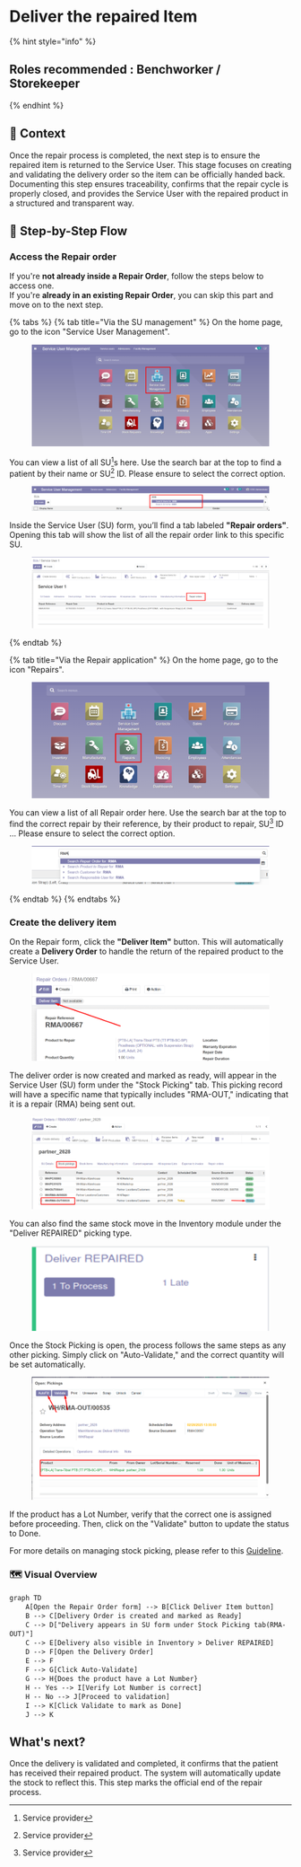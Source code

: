 # Deliver the repaired Item

{% hint style="info" %}
## Roles recommended :  Benchworker / Storekeeper
{% endhint %}

## **🧭** Context&#x20;

Once the repair process is completed, the next step is to ensure the repaired item is returned to the Service User. This stage focuses on creating and validating the delivery order so the item can be officially handed back. Documenting this step ensures traceability, confirms that the repair cycle is properly closed, and provides the Service User with the repaired product in a structured and transparent way.

## 🔄 Step-by-Step Flow&#x20;

### Access the Repair order

If you're **not already inside a Repair Order**, follow the steps below to access one.\
If you're **already in an existing Repair Order**, you can skip this part and move on to the next step.

{% tabs %}
{% tab title="Via the SU management" %}
On the home page, go to the icon "Service User Management".

<figure><img src="../../.gitbook/assets/image (160).png" alt=""><figcaption></figcaption></figure>

You can view a list of all SU[^1]s here. Use the search bar at the top to find a patient by their name or SU[^1] ID. Please ensure to select the correct option.

<figure><img src="../../.gitbook/assets/image (161).png" alt=""><figcaption></figcaption></figure>

Inside the Service User (SU) form, you’ll find a tab labeled **"Repair orders"**. Opening this tab will show the list of all the repair order link to this specific SU.&#x20;

<figure><img src="../../.gitbook/assets/image (281).png" alt=""><figcaption></figcaption></figure>
{% endtab %}

{% tab title="Via the Repair application" %}
On the home page, go to the icon "Repairs".

<figure><img src="../../.gitbook/assets/image (270).png" alt=""><figcaption></figcaption></figure>

You can view a list of all Repair order here. Use the search bar at the top to find the correct repair by their reference, by their product to repair, SU[^1] ID ... Please ensure to select the correct option.

<figure><img src="../../.gitbook/assets/image (280).png" alt=""><figcaption></figcaption></figure>
{% endtab %}
{% endtabs %}

### Create the delivery item

On the Repair form, click the **"Deliver Item"** button. This will automatically create a **Delivery Order** to handle the return of the repaired product to the Service User.

<figure><img src="../../.gitbook/assets/image (113).png" alt=""><figcaption></figcaption></figure>

The deliver order is now created and marked as ready, will appear in the Service User (SU) form under the "Stock Picking" tab. This picking record will have a specific name that typically includes "RMA-OUT," indicating that it is a repair (RMA) being sent out.&#x20;



<figure><img src="../../.gitbook/assets/image (114).png" alt=""><figcaption></figcaption></figure>

You can also find the same stock move in the Inventory module under the "Deliver REPAIRED" picking type.

<div align="left"><figure><img src="../../.gitbook/assets/image (115).png" alt=""><figcaption></figcaption></figure></div>

Once the Stock Picking is open, the process follows the same steps as any other picking. Simply click on "Auto-Validate," and the correct quantity will be set automatically.

<figure><img src="../../.gitbook/assets/image (116).png" alt=""><figcaption></figcaption></figure>

If the product has a Lot Number, verify that the correct one is assigned before proceeding. Then, click on the "Validate" button to update the status to Done.

For more details on managing stock picking, please refer to this [Guideline](../stock-management/).

### 🗺️ Visual Overview&#x20;

```mermaid
graph TD
    A[Open the Repair Order form] --> B[Click Deliver Item button]
    B --> C[Delivery Order is created and marked as Ready]
    C --> D["Delivery appears in SU form under Stock Picking tab(RMA-OUT)"]
    C --> E[Delivery also visible in Inventory > Deliver REPAIRED]
    D --> F[Open the Delivery Order]
    E --> F
    F --> G[Click Auto-Validate]
    G --> H{Does the product have a Lot Number}
    H -- Yes --> I[Verify Lot Number is correct]
    H -- No --> J[Proceed to validation]
    I --> K[Click Validate to mark as Done]
    J --> K

```

## What's next?&#x20;

Once the delivery is validated and completed, it confirms that the patient has received their repaired product. The system will automatically update the stock to reflect this. This step marks the official end of the repair process.

[^1]: Service provider
